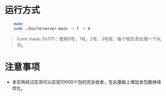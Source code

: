 # 运行方式
``` bash
    make
    sudo ./build/server-main -c f -n 4
```
> lcore mask: 0x1111：使用0号，1号，2号，3号核，每个核负责处理一个队列。

# 注意事项
- 本实例经过实测可以实现10000个包的完全收发，在此基础上增加发包数继续优化。
